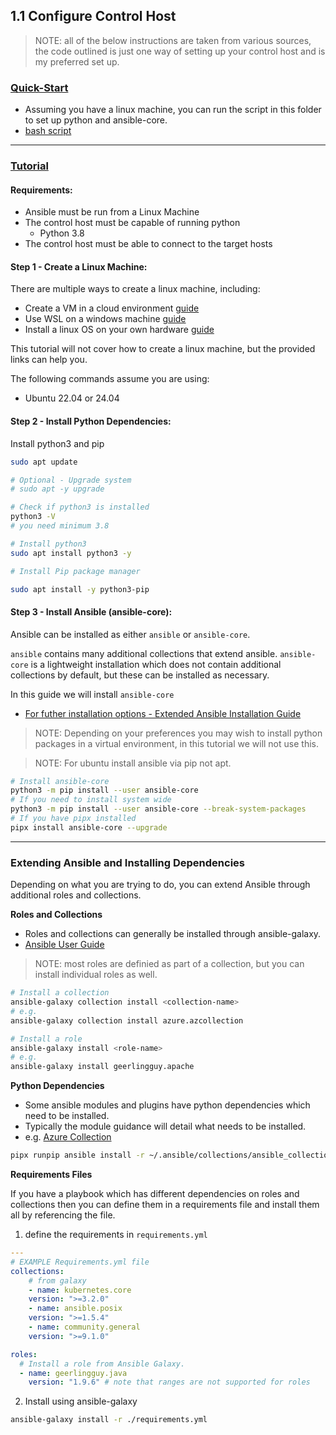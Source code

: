 ## 1.1 Configure Control Host 

> NOTE: all of the below instructions are taken from various sources, the code outlined is just one way of setting up your control host and is my preferred set up.

### <u>Quick-Start</u>
- Assuming you have a linux machine, you can run the script in this folder to set up python and ansible-core. 
- [bash script](./quickstart.sh)
***

### <u>Tutorial</u>

#### Requirements: 
- Ansible must be run from a Linux Machine
- The control host must be capable of running python
    - Python 3.8 
- The control host must be able to connect to the target hosts


#### __Step 1 - Create a Linux Machine:__
There are multiple ways to create a linux machine, including: 
- Create a VM in a cloud environment [guide](https://learn.microsoft.com/en-us/azure/developer/ansible/install-on-linux-vm?tabs=azure-cli#create-a-virtual-machine)
- Use WSL on a windows machine [guide](https://learn.microsoft.com/en-us/windows/wsl/setup/environment)
- Install a linux OS on your own hardware [guide](https://ubuntu.com/tutorials/install-ubuntu-desktop#1-overview)

This tutorial will not cover how to create a linux machine, but the provided links can help you. 

The following commands assume you are using: 
- Ubuntu 22.04 or 24.04

#### __Step 2 - Install Python Dependencies:__

Install python3 and pip

```bash
sudo apt update

# Optional - Upgrade system 
# sudo apt -y upgrade

# Check if python3 is installed 
python3 -V
# you need minimum 3.8

# Install python3
sudo apt install python3 -y

# Install Pip package manager

sudo apt install -y python3-pip
```

#### __Step 3 - Install Ansible (ansible-core):__

Ansible can be installed as either `ansible` or `ansible-core`. 

`ansible` contains many additional collections that extend ansible.
`ansible-core` is a lightweight installation which does not contain additional collections by default, but these can be installed as necessary. 

In this guide we will install `ansible-core`
- [For futher installation options - Extended Ansible Installation Guide](https://docs.ansible.com/ansible/latest/installation_guide/intro_installation.html#installing-ansible)

> NOTE: Depending on your preferences you may wish to install python packages in a virtual environment, in this tutorial we will not use this.

> NOTE: For ubuntu install ansible via pip not apt.

```bash 
# Install ansible-core
python3 -m pip install --user ansible-core
# If you need to install system wide
python3 -m pip install --user ansible-core --break-system-packages
# If you have pipx installed
pipx install ansible-core --upgrade
```
***


### __Extending Ansible and Installing Dependencies__

Depending on what you are trying to do, you can extend Ansible through additional roles and collections. 

**Roles and Collections**
- Roles and collections can generally be installed through ansible-galaxy. 
- [Ansible User Guide](https://docs.ansible.com/ansible/latest/galaxy/user_guide.html)

> NOTE: most roles are definied as part of a collection, but you can install individual roles as well.
```bash
# Install a collection 
ansible-galaxy collection install <collection-name>
# e.g.
ansible-galaxy collection install azure.azcollection

# Install a role 
ansible-galaxy install <role-name>
# e.g.
ansible-galaxy install geerlingguy.apache
```

**Python Dependencies**
- Some ansible modules and plugins have python dependencies which need to be installed. 
- Typically the module guidance will detail what needs to be installed. 
- e.g. [Azure Collection](https://github.com/ansible-collections/azure?tab=readme-ov-file#requirements)

```bash
pipx runpip ansible install -r ~/.ansible/collections/ansible_collections/azure/azcollection/requirements.txt
```

**Requirements Files**

If you have a playbook which has different dependencies on roles and collections then you can define them in a requirements file and install them all by referencing the file. 

1. define the requirements in `requirements.yml`

```yaml
---
# EXAMPLE Requirements.yml file
collections:
    # from galaxy
    - name: kubernetes.core
    version: ">=3.2.0"
    - name: ansible.posix
    version: ">=1.5.4"
    - name: community.general
    version: ">=9.1.0"

roles:
  # Install a role from Ansible Galaxy.
  - name: geerlingguy.java
    version: "1.9.6" # note that ranges are not supported for roles
```

2. Install using ansible-galaxy
```bash
ansible-galaxy install -r ./requirements.yml
```
